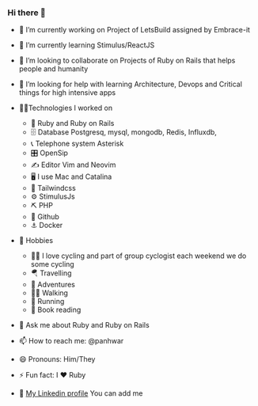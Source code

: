 ### Hi there 👋
- 🔭 I’m currently working on Project of LetsBuild assigned by Embrace-it
- 🌱 I’m currently learning Stimulus/ReactJS
- 👯 I’m looking to collaborate on Projects of Ruby on Rails that helps people and humanity
- 🤔 I’m looking for help with learning Architecture, Devops and Critical things for high intensive apps

- 🙏🏽Technologies I worked on
  - 🌺 Ruby and Ruby on Rails
  - 🗄 Database Postgresq, mysql, mongodb, Redis, Influxdb, 
  - 📞 Telephone system Asterisk
  - 🎛 OpenSip
  - ✍️  Editor Vim and Neovim
  - 🖥   I use Mac and Catalina
  - 🌋 Tailwindcss
  - ⚙️ StimulusJs
  - ⛏ PHP
  - 💾 Github
  - ⚓️ Docker

- 🤪 Hobbies 
  - 🚴🏻 I love cycling and part of group cyclogist each weekend we do some cycling
  - 🪂 Travelling
  - 🧗 Adventures
  - 🚶🏾 Walking
  - 🏃 Running
  - 🧠 Book reading

- 💬 Ask me about Ruby and Ruby on Rails
- 📫 How to reach me: @panhwar
- 😄 Pronouns: Him/They
- ⚡ Fun fact: I ♥️ Ruby
- 📄 [My Linkedin profile](https://www.linkedin.com/in/kamalpanhwar/) You can add me
